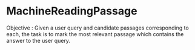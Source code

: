 # MachineReadingPassage
Objective : Given a user query and candidate passages corresponding to each, the task is to mark the most relevant passage which contains the answer to the user query.
